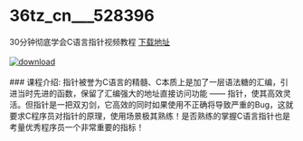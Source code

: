 # 36tz_cn___528396
30分钟彻底学会C语言指针视频教程
[下载地址](http://www.36tz.cn/article/528396 "下载地址")
<br/></br>[![download](http://36tz.cn/muke_img/2019_11_1-11-300x169.png "下载地址")](http://www.36tz.cn/article/528396 "下载地址")
<br/></br>### 课程介绍:
指针被誉为C语言的精髓、C本质上是加了一层语法糖的汇编，引进当时先进的函数，保留了汇编强大的地址直接访问功能 —— 指针，使其高效灵活。但指针是一把双刃剑，它高效的同时如果使用不正确将导致严重的Bug，这就要求C程序员对指针的原理，使用场景极其熟练！是否熟练的掌握C语言指针也是考量优秀程序员一个非常重要的指标！


 
